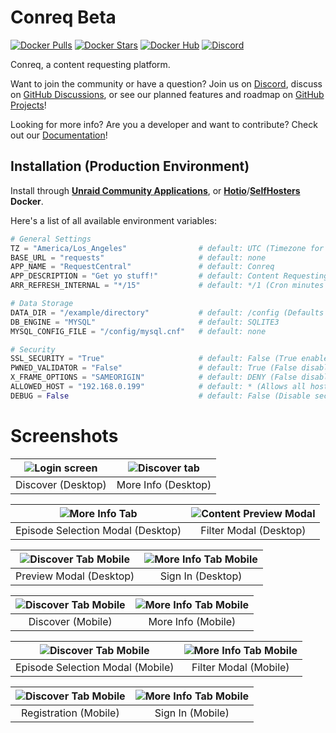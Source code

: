# Conreq Beta

[![Docker Pulls](https://img.shields.io/docker/pulls/roxedus/conreq?style=flat-square)](https://hub.docker.com/r/roxedus/conreq)
[![Docker Stars](https://img.shields.io/docker/stars/roxedus/conreq?style=flat-square)](https://hub.docker.com/r/roxedus/conreq)
[![Docker Hub](https://img.shields.io/badge/Open%20On-DockerHub-blue?style=flat-square)](https://hub.docker.com/r/roxedus/conreq)
[![Discord](https://img.shields.io/discord/440067432552595457?style=flat-square&label=Discord&logo=discord)](https://discord.gg/gQhGZzEjmX "Chat with the community and get realtime support!")

Conreq, a content requesting platform.

Want to join the community or have a question? Join us on [Discord](https://discord.gg/gQhGZzEjmX), discuss on [GitHub Discussions](https://github.com/Archmonger/Conreq/discussions), or see our planned features and roadmap on [GitHub Projects](https://github.com/Archmonger/Conreq/projects)!

Looking for more info? Are you a developer and want to contribute? Check out our [Documentation](https://archmonger.github.io/Conreq/)!

## Installation (Production Environment)

Install through **[Unraid Community Applications](https://squidly271.github.io/forumpost0.html)**, or **[Hotio](https://hotio.dev/containers/conreq/)**/**[SelfHosters](https://registry.hub.docker.com/r/roxedus/conreq) Docker**.

Here's a list of all available environment variables:

```python
# General Settings
TZ = "America/Los_Angeles"                # default: UTC (Timezone for log files, in "TZ Database" format)
BASE_URL = "requests"                     # default: none
APP_NAME = "RequestCentral"               # default: Conreq
APP_DESCRIPTION = "Get yo stuff!"         # default: Content Requesting
ARR_REFRESH_INTERNAL = "*/15"             # default: */1 (Cron minutes for Sonarr/Radarr library refresh)

# Data Storage
DATA_DIR = "/example/directory"           # default: /config (Defaults to "data" outside of docker)
DB_ENGINE = "MYSQL"                       # default: SQLITE3
MYSQL_CONFIG_FILE = "/config/mysql.cnf"   # default: none

# Security
SSL_SECURITY = "True"                     # default: False (True enables advanced SSL security features)
PWNED_VALIDATOR = "False"                 # default: True (False disables checking for compromised passwords)
X_FRAME_OPTIONS = "SAMEORIGIN"            # default: DENY (False disables X-Frame-Options)
ALLOWED_HOST = "192.168.0.199"            # default: * (Allows all hosts)
DEBUG = False                             # default: False (Disable security features, only enable this during development. Defaults to True outside of docker.)
```

# Screenshots

| ![Login screen](https://github.com/Archmonger/Conreq/blob/main/misc/screenshots/desktop_discover.png?raw=true) | ![Discover tab](https://github.com/Archmonger/Conreq/blob/main/misc/screenshots/desktop_more_info.png?raw=true) |
| :------------------------------------------------------------------------------------------------------------: | :-------------------------------------------------------------------------------------------------------------: |
|                                               Discover (Desktop)                                               |                                               More Info (Desktop)                                               |

| ![More Info Tab](https://github.com/Archmonger/Conreq/blob/main/misc/screenshots/desktop_modal_episode_selection.png?raw=true) | ![Content Preview Modal](https://github.com/Archmonger/Conreq/blob/main/misc/screenshots/desktop_modal_filter.png?raw=true) |
| :----------------------------------------------------------------------------------------------------------------------------: | :-------------------------------------------------------------------------------------------------------------------------: |
|                                               Episode Selection Modal (Desktop)                                                |                                                   Filter Modal (Desktop)                                                    |

| ![Discover Tab Mobile](https://github.com/Archmonger/Conreq/blob/main/misc/screenshots/desktop_modal_preview.png?raw=true) | ![More Info Tab Mobile](https://github.com/Archmonger/Conreq/blob/main/misc/screenshots/desktop_sign_in.png?raw=true) |
| :------------------------------------------------------------------------------------------------------------------------: | :-------------------------------------------------------------------------------------------------------------------: |
|                                                  Preview Modal (Desktop)                                                   |                                                   Sign In (Desktop)                                                   |

| ![Discover Tab Mobile](https://github.com/Archmonger/Conreq/blob/main/misc/screenshots/mobile_discover.png?raw=true) | ![More Info Tab Mobile](https://github.com/Archmonger/Conreq/blob/main/misc/screenshots/mobile_more_info.png?raw=true) |
| :------------------------------------------------------------------------------------------------------------------: | :--------------------------------------------------------------------------------------------------------------------: |
|                                                  Discover (Mobile)                                                   |                                                   More Info (Mobile)                                                   |

| ![Discover Tab Mobile](https://github.com/Archmonger/Conreq/blob/main/misc/screenshots/mobile_modal_episode_selection.png?raw=true) | ![More Info Tab Mobile](https://github.com/Archmonger/Conreq/blob/main/misc/screenshots/mobile_modal_filter.png?raw=true) |
| :---------------------------------------------------------------------------------------------------------------------------------: | :-----------------------------------------------------------------------------------------------------------------------: |
|                                                  Episode Selection Modal (Mobile)                                                   |                                                   Filter Modal (Mobile)                                                   |

| ![Discover Tab Mobile](https://github.com/Archmonger/Conreq/blob/main/misc/screenshots/mobile_registration.png?raw=true) | ![More Info Tab Mobile](https://github.com/Archmonger/Conreq/blob/main/misc/screenshots/mobile_sign_in.png?raw=true) |
| :----------------------------------------------------------------------------------------------------------------------: | :------------------------------------------------------------------------------------------------------------------: |
|                                                  Registration (Mobile)                                                   |                                                   Sign In (Mobile)                                                   |

